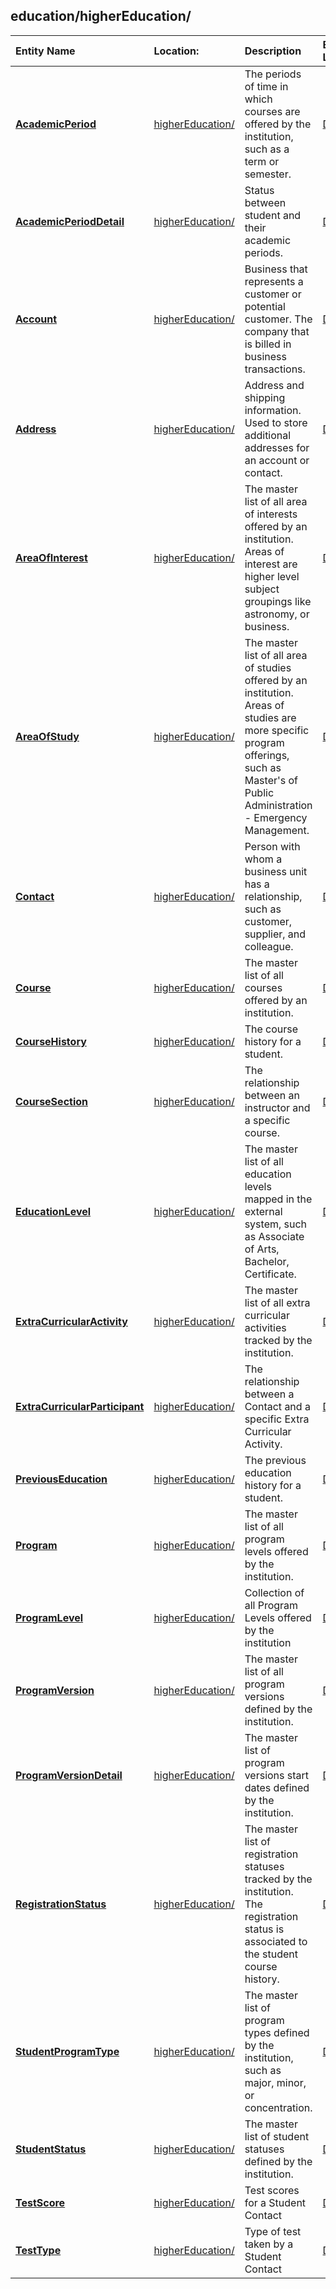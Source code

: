 ## education/higherEducation/
| Entity Name | Location: | Description | External Link |
|:--- |:--- |:--- |:--- |
|[**AcademicPeriod**](https://github.com/Microsoft/CDM/blob/master/schemaDocuments/core/applicationCommon/foundationCommon/crmCommon/accelerators/education/higherEducation/AcademicPeriod.cdm.json)|[higherEducation/](https://github.com/Microsoft/CDM/blob/master/schemaDocuments/core/applicationCommon/foundationCommon/crmCommon/accelerators/education/higherEducation/)|The periods of time in which courses are offered by the institution,  such as a term or semester.|[Docs](https://docs.microsoft.com/en-us/dynamics365/customer-engagement/developer/entities/mshied_academicperiod)|
|[**AcademicPeriodDetail**](https://github.com/Microsoft/CDM/blob/master/schemaDocuments/core/applicationCommon/foundationCommon/crmCommon/accelerators/education/higherEducation/AcademicPeriodDetail.cdm.json)|[higherEducation/](https://github.com/Microsoft/CDM/blob/master/schemaDocuments/core/applicationCommon/foundationCommon/crmCommon/accelerators/education/higherEducation/)|Status between student and their academic periods.|[Docs](https://docs.microsoft.com/en-us/dynamics365/customer-engagement/developer/entities/mshied_academicperioddetails)|
|[**Account**](https://github.com/Microsoft/CDM/blob/master/schemaDocuments/core/applicationCommon/foundationCommon/crmCommon/accelerators/education/higherEducation/Account.cdm.json)|[higherEducation/](https://github.com/Microsoft/CDM/blob/master/schemaDocuments/core/applicationCommon/foundationCommon/crmCommon/accelerators/education/higherEducation/)|Business that represents a customer or potential customer. The company that is billed in business transactions.|[Docs](https://docs.microsoft.com/en-us/dynamics365/customer-engagement/developer/entities/Account)|
|[**Address**](https://github.com/Microsoft/CDM/blob/master/schemaDocuments/core/applicationCommon/foundationCommon/crmCommon/accelerators/education/higherEducation/Address.cdm.json)|[higherEducation/](https://github.com/Microsoft/CDM/blob/master/schemaDocuments/core/applicationCommon/foundationCommon/crmCommon/accelerators/education/higherEducation/)|Address and shipping information. Used to store additional addresses for an account or contact.|[Docs](https://docs.microsoft.com/en-us/dynamics365/customer-engagement/developer/entities/CustomerAddress)|
|[**AreaOfInterest**](https://github.com/Microsoft/CDM/blob/master/schemaDocuments/core/applicationCommon/foundationCommon/crmCommon/accelerators/education/higherEducation/AreaOfInterest.cdm.json)|[higherEducation/](https://github.com/Microsoft/CDM/blob/master/schemaDocuments/core/applicationCommon/foundationCommon/crmCommon/accelerators/education/higherEducation/)|The master list of all area of interests offered by an institution.  Areas of interest are higher level subject groupings like astronomy, or business.|[Docs](https://docs.microsoft.com/en-us/dynamics365/customer-engagement/developer/entities/mshied_areaofinterest)|
|[**AreaOfStudy**](https://github.com/Microsoft/CDM/blob/master/schemaDocuments/core/applicationCommon/foundationCommon/crmCommon/accelerators/education/higherEducation/AreaOfStudy.cdm.json)|[higherEducation/](https://github.com/Microsoft/CDM/blob/master/schemaDocuments/core/applicationCommon/foundationCommon/crmCommon/accelerators/education/higherEducation/)|The master list of all area of studies offered by an institution.  Areas of studies are more specific program offerings, such as Master's of Public Administration - Emergency Management.|[Docs](https://docs.microsoft.com/en-us/dynamics365/customer-engagement/developer/entities/mshied_areaofstudy)|
|[**Contact**](https://github.com/Microsoft/CDM/blob/master/schemaDocuments/core/applicationCommon/foundationCommon/crmCommon/accelerators/education/higherEducation/Contact.cdm.json)|[higherEducation/](https://github.com/Microsoft/CDM/blob/master/schemaDocuments/core/applicationCommon/foundationCommon/crmCommon/accelerators/education/higherEducation/)|Person with whom a business unit has a relationship, such as customer, supplier, and colleague.|[Docs](https://docs.microsoft.com/en-us/dynamics365/customer-engagement/developer/entities/Contact)|
|[**Course**](https://github.com/Microsoft/CDM/blob/master/schemaDocuments/core/applicationCommon/foundationCommon/crmCommon/accelerators/education/higherEducation/Course.cdm.json)|[higherEducation/](https://github.com/Microsoft/CDM/blob/master/schemaDocuments/core/applicationCommon/foundationCommon/crmCommon/accelerators/education/higherEducation/)|The master list of all courses offered by an institution.|[Docs](https://docs.microsoft.com/en-us/dynamics365/customer-engagement/developer/entities/mshied_course)|
|[**CourseHistory**](https://github.com/Microsoft/CDM/blob/master/schemaDocuments/core/applicationCommon/foundationCommon/crmCommon/accelerators/education/higherEducation/CourseHistory.cdm.json)|[higherEducation/](https://github.com/Microsoft/CDM/blob/master/schemaDocuments/core/applicationCommon/foundationCommon/crmCommon/accelerators/education/higherEducation/)|The course history for a student.|[Docs](https://docs.microsoft.com/en-us/dynamics365/customer-engagement/developer/entities/mshied_coursehistory)|
|[**CourseSection**](https://github.com/Microsoft/CDM/blob/master/schemaDocuments/core/applicationCommon/foundationCommon/crmCommon/accelerators/education/higherEducation/CourseSection.cdm.json)|[higherEducation/](https://github.com/Microsoft/CDM/blob/master/schemaDocuments/core/applicationCommon/foundationCommon/crmCommon/accelerators/education/higherEducation/)|The relationship between an instructor and a specific course.|[Docs](https://docs.microsoft.com/en-us/dynamics365/customer-engagement/developer/entities/mshied_coursesection)|
|[**EducationLevel**](https://github.com/Microsoft/CDM/blob/master/schemaDocuments/core/applicationCommon/foundationCommon/crmCommon/accelerators/education/higherEducation/EducationLevel.cdm.json)|[higherEducation/](https://github.com/Microsoft/CDM/blob/master/schemaDocuments/core/applicationCommon/foundationCommon/crmCommon/accelerators/education/higherEducation/)|The master list of all education levels mapped in the external system, such as Associate of Arts, Bachelor, Certificate.|[Docs](https://docs.microsoft.com/en-us/dynamics365/customer-engagement/developer/entities/mshied_educationlevel)|
|[**ExtraCurricularActivity**](https://github.com/Microsoft/CDM/blob/master/schemaDocuments/core/applicationCommon/foundationCommon/crmCommon/accelerators/education/higherEducation/ExtraCurricularActivity.cdm.json)|[higherEducation/](https://github.com/Microsoft/CDM/blob/master/schemaDocuments/core/applicationCommon/foundationCommon/crmCommon/accelerators/education/higherEducation/)|The master list of all extra curricular activities tracked by the institution.|[Docs](https://docs.microsoft.com/en-us/dynamics365/customer-engagement/developer/entities/mshied_extracurricularactivities)|
|[**ExtraCurricularParticipant**](https://github.com/Microsoft/CDM/blob/master/schemaDocuments/core/applicationCommon/foundationCommon/crmCommon/accelerators/education/higherEducation/ExtraCurricularParticipant.cdm.json)|[higherEducation/](https://github.com/Microsoft/CDM/blob/master/schemaDocuments/core/applicationCommon/foundationCommon/crmCommon/accelerators/education/higherEducation/)|The relationship between a Contact and a specific Extra Curricular Activity.|[Docs](https://docs.microsoft.com/en-us/dynamics365/customer-engagement/developer/entities/mshied_extracurricularparticipant)|
|[**PreviousEducation**](https://github.com/Microsoft/CDM/blob/master/schemaDocuments/core/applicationCommon/foundationCommon/crmCommon/accelerators/education/higherEducation/PreviousEducation.cdm.json)|[higherEducation/](https://github.com/Microsoft/CDM/blob/master/schemaDocuments/core/applicationCommon/foundationCommon/crmCommon/accelerators/education/higherEducation/)|The previous education history for a student.|[Docs](https://docs.microsoft.com/en-us/dynamics365/customer-engagement/developer/entities/mshied_previouseducation)|
|[**Program**](https://github.com/Microsoft/CDM/blob/master/schemaDocuments/core/applicationCommon/foundationCommon/crmCommon/accelerators/education/higherEducation/Program.cdm.json)|[higherEducation/](https://github.com/Microsoft/CDM/blob/master/schemaDocuments/core/applicationCommon/foundationCommon/crmCommon/accelerators/education/higherEducation/)|The master list of all program levels offered by the institution.|[Docs](https://docs.microsoft.com/en-us/dynamics365/customer-engagement/developer/entities/mshied_program)|
|[**ProgramLevel**](https://github.com/Microsoft/CDM/blob/master/schemaDocuments/core/applicationCommon/foundationCommon/crmCommon/accelerators/education/higherEducation/ProgramLevel.cdm.json)|[higherEducation/](https://github.com/Microsoft/CDM/blob/master/schemaDocuments/core/applicationCommon/foundationCommon/crmCommon/accelerators/education/higherEducation/)|Collection of all Program Levels offered by the institution|[Docs](https://docs.microsoft.com/en-us/dynamics365/customer-engagement/developer/entities/mshied_programlevel)|
|[**ProgramVersion**](https://github.com/Microsoft/CDM/blob/master/schemaDocuments/core/applicationCommon/foundationCommon/crmCommon/accelerators/education/higherEducation/ProgramVersion.cdm.json)|[higherEducation/](https://github.com/Microsoft/CDM/blob/master/schemaDocuments/core/applicationCommon/foundationCommon/crmCommon/accelerators/education/higherEducation/)|The master list of all program versions defined by the institution.|[Docs](https://docs.microsoft.com/en-us/dynamics365/customer-engagement/developer/entities/mshied_programversion)|
|[**ProgramVersionDetail**](https://github.com/Microsoft/CDM/blob/master/schemaDocuments/core/applicationCommon/foundationCommon/crmCommon/accelerators/education/higherEducation/ProgramVersionDetail.cdm.json)|[higherEducation/](https://github.com/Microsoft/CDM/blob/master/schemaDocuments/core/applicationCommon/foundationCommon/crmCommon/accelerators/education/higherEducation/)|The master list of program versions start dates defined by the institution.|[Docs](https://docs.microsoft.com/en-us/dynamics365/customer-engagement/developer/entities/mshied_programversiondetail)|
|[**RegistrationStatus**](https://github.com/Microsoft/CDM/blob/master/schemaDocuments/core/applicationCommon/foundationCommon/crmCommon/accelerators/education/higherEducation/RegistrationStatus.cdm.json)|[higherEducation/](https://github.com/Microsoft/CDM/blob/master/schemaDocuments/core/applicationCommon/foundationCommon/crmCommon/accelerators/education/higherEducation/)|The master list of registration statuses tracked by the institution. The registration status is associated to the student course history.|[Docs](https://docs.microsoft.com/en-us/dynamics365/customer-engagement/developer/entities/mshied_registrationstatus)|
|[**StudentProgramType**](https://github.com/Microsoft/CDM/blob/master/schemaDocuments/core/applicationCommon/foundationCommon/crmCommon/accelerators/education/higherEducation/StudentProgramType.cdm.json)|[higherEducation/](https://github.com/Microsoft/CDM/blob/master/schemaDocuments/core/applicationCommon/foundationCommon/crmCommon/accelerators/education/higherEducation/)|The master list of program types defined by the institution, such as major, minor, or concentration.|[Docs](https://docs.microsoft.com/en-us/dynamics365/customer-engagement/developer/entities/mshied_studentprogramtype)|
|[**StudentStatus**](https://github.com/Microsoft/CDM/blob/master/schemaDocuments/core/applicationCommon/foundationCommon/crmCommon/accelerators/education/higherEducation/StudentStatus.cdm.json)|[higherEducation/](https://github.com/Microsoft/CDM/blob/master/schemaDocuments/core/applicationCommon/foundationCommon/crmCommon/accelerators/education/higherEducation/)|The master list of student statuses defined by the institution.|[Docs](https://docs.microsoft.com/en-us/dynamics365/customer-engagement/developer/entities/mshied_studentstatus)|
|[**TestScore**](https://github.com/Microsoft/CDM/blob/master/schemaDocuments/core/applicationCommon/foundationCommon/crmCommon/accelerators/education/higherEducation/TestScore.cdm.json)|[higherEducation/](https://github.com/Microsoft/CDM/blob/master/schemaDocuments/core/applicationCommon/foundationCommon/crmCommon/accelerators/education/higherEducation/)|Test scores for a Student Contact|[Docs](https://docs.microsoft.com/en-us/dynamics365/customer-engagement/developer/entities/mshied_testscore)|
|[**TestType**](https://github.com/Microsoft/CDM/blob/master/schemaDocuments/core/applicationCommon/foundationCommon/crmCommon/accelerators/education/higherEducation/TestType.cdm.json)|[higherEducation/](https://github.com/Microsoft/CDM/blob/master/schemaDocuments/core/applicationCommon/foundationCommon/crmCommon/accelerators/education/higherEducation/)|Type of test taken by a Student Contact|[Docs](https://docs.microsoft.com/en-us/dynamics365/customer-engagement/developer/entities/mshied_testtype)|
